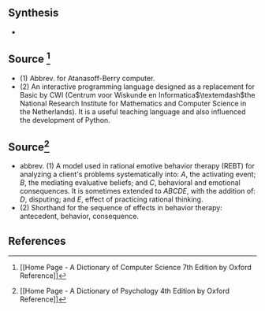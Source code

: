 ## Synthesis
- 
## Source [^1]
- (1) Abbrev. for Atanasoff-Berry computer. 
- (2) An interactive programming language designed as a replacement for Basic by CWI (Centrum voor Wiskunde en Informatica$\textemdash$the National Research Institute for Mathematics and Computer Science in the Netherlands). It is a useful teaching language and also influenced the development of Python.
## Source[^2]
- abbrev. (1) A model used in rational emotive behavior therapy (REBT) for analyzing a client's problems systematically into: $A$, the activating event; $B$, the mediating evaluative beliefs; and $C$, behavioral and emotional consequences. It is sometimes extended to $A B C D E$, with the addition of: $D$, disputing; and $E$, effect of practicing rational thinking. 
- (2) Shorthand for the sequence of effects in behavior therapy: antecedent, behavior, consequence.
## References

[^1]: [[Home Page - A Dictionary of Computer Science 7th Edition by Oxford Reference]]
[^2]: [[Home Page - A Dictionary of Psychology 4th Edition by Oxford Reference]]